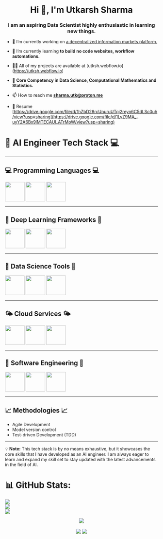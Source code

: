 <h1 align="center">Hi 👋, I'm Utkarsh Sharma</h1>
<h3 align="center">I am an aspiring Data Scientist highly enthusiastic in learning new things.</h3>


- 🔭 I’m currently working on [a decentralized information markets platform.](https://thehodl.webflow.io/)

- 🌱 I’m currently learning **to build no code websites, workflow automations.**

- 👨‍💻 All of my projects are available at [utksh.webflow.io] (https://utksh.webflow.io)

- 💬 **Core Competency in Data Science, Computational Mathematics and Statistics.**

- 📫 How to reach me **sharma.utk@proton.me**

- 📄 Resume [https://drive.google.com/file/d/1hZbD28rcUnuruUTqj2reyn6C5dLSc0uh/view?usp=sharing](https://drive.google.com/file/d/1LvZ9MA_-uyY2A6Bx9lMTECAUl_ATrMoW/view?usp=sharing)

# 🤖 AI Engineer Tech Stack 💻

---

## 💻 Programming Languages 💻

<img src="https://upload.wikimedia.org/wikipedia/commons/c/c3/Python-logo-notext.svg" width="64"> <img src="https://upload.wikimedia.org/wikipedia/en/thumb/3/30/Java_programming_language_logo.svg/1024px-Java_programming_language_logo.svg.png" width="64"> <img src="https://upload.wikimedia.org/wikipedia/commons/1/18/ISO_C%2B%2B_Logo.svg" width="64">

---

## 🚀 Deep Learning Frameworks 🚀

<img src="https://github.com/tensorflow/tensorflow/blob/main/tensorflow/lite/g3doc/images/tensorflow-logo.png" width="64"> <img src="https://keras.io/img/logo.png" width="64"> <img src="https://pytorch.org/assets/images/pytorch-logo.png" width="64">

---

## 🧠 Data Science Tools 🧠

<img src="https://numpy.org/images/logos/numpy.svg" width="64"> <img src="https://pandas.pydata.org/_static/pandas_logo.png" width="64"> <img src="https://matplotlib.org/_static/logo2_compressed.svg" width="64">

---

## 🌤️ Cloud Services 🌤️

<img src="https://aws.amazon.com/sagemaker/resources/images/AWS_SageMaker_Logo_RGB.png" width="64"> <img src="https://cloud.google.com/_static/images/cloud/products/ai-platform/icon.png" width="64"> <img src="https://docs.microsoft.com/en-us/azure/machine-learning/media/concept-azure-machine-learning/aml-icon-light.png" width="64">

---

## 🔧 Software Engineering 🔧

<img src="https://git-scm.com/images/logos/downloads/Git-Logo-2Color.png" width="64"> <img src="https://upload.wikimedia.org/wikipedia/commons/a/af/Tux.png" width="64"> <img src="https://upload.wikimedia.org/wikipedia/commons/7/79/Docker_%28container_engine%29_logo.png" width="64">

---

## 📈 Methodologies 📈

- Agile Development
- Model version control
- Test-driven Development (TDD)

---

💡 **Note:** This tech stack is by no means exhaustive, but it showcases the core skills that I have developed as an AI engineer. I am always eager to learn and expand my skill set to stay updated with the latest advancements in the field of AI.


# 📊 GitHub Stats:
![](https://github-readme-stats.vercel.app/api?username=Utkarsh69ine&theme=gruvbox&hide_border=false&include_all_commits=true&count_private=true)<br/>
![](https://github-readme-streak-stats.herokuapp.com/?user=Utkarsh69ine&theme=gruvbox&hide_border=false)<br/>
![](https://github-readme-stats.vercel.app/api/top-langs/?username=Utkarsh69ine&theme=gruvbox&hide_border=false&include_all_commits=true&count_private=true&layout=compact)
<div align="center">
<img src="https://komarev.com/ghpvc/?username=Utkarsh69ine&&style=flat-square" align="center" />
</div>  
  

<br/>  

<div align="center">
            <a href="https://paypal.me/@sharmautk" target="_blank" style="display: inline-block;">
                <img
                    src="https://img.shields.io/badge/Donate-PayPal-blue.svg?style=flat-square&logo=paypal" 
                    align="center"
                />
            </a>
            <a href="https://www.buymeacoffee.com/youtk" target="_blank" style="display: inline-block;">
                <img
                    src="https://img.shields.io/badge/Donate-Buy%20Me%20A%20Coffee-orange.svg?style=flat-square&logo=buymeacoffee" 
                    align="center"
                />
            </a></div>
<br />



